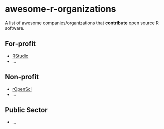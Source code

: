 # awesome-r-organizations
A list of awesome companies/organizations that **contribute** open source R software. 

## For-profit

* [RStudio](https://www.rstudio.com)
* ...

## Non-profit

* [rOpenSci](https://ropensci.org/)
* ...

## Public Sector

* ...
